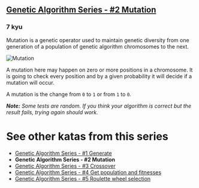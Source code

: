 <h2><a href=https://www.codewars.com/kata/567b39b27d0a4606a5000057/train/javascript target="_blank">Genetic Algorithm Series - #2 Mutation</a></h2><h3>7 kyu</h3><p>Mutation is a genetic operator used to maintain genetic diversity from one generation of a population of genetic algorithm chromosomes to the next.</p><p><img alt="Mutation" src="http://i.imgur.com/HngmxNN.gif"></p><p>A mutation here may happen on zero or more positions in a chromosome. It is going to check every position and by a given probability it will decide if a mutation will occur.</p><p>A mutation is the change from <code>0</code> to <code>1</code> or from <code>1</code> to <code>0</code>.</p><p><em><strong>Note:</strong></em> <em>Some tests are random. If you think your algorithm is correct but the result fails, trying again should work.</em></p><h1 id="see-other-katas-from-this-series">See other katas from this series</h1><ul><li><a href="http://www.codewars.com/kata/genetic-algorithm-series-number-1-generate" data-turbolinks="false" target="_blank">Genetic Algorithm Series - #1 Generate</a></li><li><strong>Genetic Algorithm Series - #2 Mutation</strong></li><li><a href="http://www.codewars.com/kata/genetic-algorithm-series-number-3-crossover" data-turbolinks="false" target="_blank">Genetic Algorithm Series - #3 Crossover</a></li><li><a href="http://www.codewars.com/kata/genetic-algorithm-series-number-4-get-population-and-fitnesses" data-turbolinks="false" target="_blank">Genetic Algorithm Series - #4 Get population and fitnesses</a></li><li><a href="http://www.codewars.com/kata/genetic-algorithm-series-number-5-roulette-wheel-selection" data-turbolinks="false" target="_blank">Genetic Algorithm Series - #5 Roulette wheel selection</a></li></ul>
